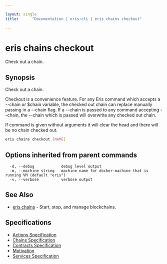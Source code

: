 ```yaml
---

layout: single
title:      "Documentation | eris:cli | eris chains checkout"

---
```


# eris chains checkout

Check out a chain.

## Synopsis

Check out a chain.

Checkout is a convenience feature. For any Eris command which accepts a
--chain or $chain variable, the checked out chain can replace manually
passing in a --chain flag. If a --chain is passed to any command accepting
--chain, the --chain which is passed will overwrite any checked out chain.

If command is given without arguments it will clear the head and there will
be no chain checked out.

```bash
eris chains checkout [NAME]
```

## Options inherited from parent commands

```
  -d, --debug            debug level output
  -m, --machine string   machine name for docker-machine that is running VM (default "eris")
  -v, --verbose          verbose output
```

## See Also

* [eris chains](/docs/documentation/cli/0.11.3/eris_chains/)	 - Start, stop, and manage blockchains.

## Specifications

* [Actions Specification](/docs/documentation/cli/0.11.3/actions_specification/)
* [Chains Specification](/docs/documentation/cli/0.11.3/chains_specification/)
* [Contracts Specification](/docs/documentation/cli/0.11.3/contracts_specification/)
* [Motivation](/docs/documentation/cli/0.11.3/motivation/)
* [Services Specification](/docs/documentation/cli/0.11.3/services_specification/)

